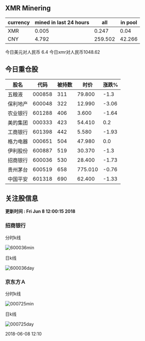## XMR Minering

|currency|mined in last 24 hours|all|in pool|
|---|---|---|---|
|XMR|0.005|0.247|0.04|
|CNY|4.792|259.502|42.266|

今日美元对人民币 6.4	今日xmr对人民币1048.62


## 今日重仓股 

|股名|代码|被持数|时价|涨跌%|
|---|---|---|---|---|
|五粮液|000858|311|79.800|-1.3|
|保利地产|600048|322|12.990|-3.06|
|农业银行|601288|406|3.600|-1.64|
|美的集团|000333|423|54.410|0.2|
|工商银行|601398|442|5.580|-1.93|
|格力电器|000651|504|47.980|0.0|
|伊利股份|600887|519|30.370|-1.3|
|招商银行|600036|530|28.400|-1.73|
|贵州茅台|600519|658|775.010|-0.76|
|中国平安|601318|690|62.400|-1.33|

## 关注股信息
**更新时间 : Fri Jun  8 12:00:15 2018**
### 招商银行 
分时k线

![600036min](http://image.sinajs.cn/newchart/min/n/sh600036.gif)

日k线

![600036day](http://image.sinajs.cn/newchart/daily/n/sh600036.gif)

### 京东方Ａ 
分时k线

![000725min](http://image.sinajs.cn/newchart/min/n/sz000725.gif)

日k线

![000725day](http://image.sinajs.cn/newchart/daily/n/sz000725.gif)

2018-06-08 12:10